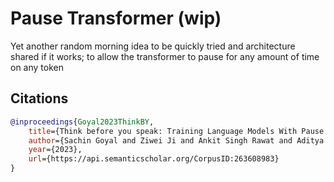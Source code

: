 # Pause Transformer (wip)

Yet another random morning idea to be quickly tried and architecture shared if it works; to allow the transformer to pause for any amount of time on any token

## Citations

```bibtex
@inproceedings{Goyal2023ThinkBY,
	title={Think before you speak: Training Language Models With Pause Tokens},
	author={Sachin Goyal and Ziwei Ji and Ankit Singh Rawat and Aditya Krishna Menon and Sanjiv Kumar and Vaishnavh Nagarajan},
	year={2023},
	url={https://api.semanticscholar.org/CorpusID:263608983}
}
```
